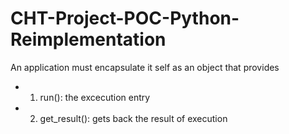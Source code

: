 CHT-Project-POC-Python-Reimplementation
=======================================

An application must encapsulate it self as an object that provides
-   1. run(): the excecution entry
-   2. get_result(): gets back the result of execution

